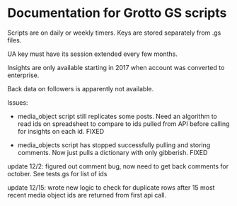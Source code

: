 # Documentation for Grotto GS scripts

Scripts are on daily or weekly timers. Keys are stored separately from .gs files.

UA key must have its session extended every few months.

Insights are only available starting in 2017 when account was converted to enterprise.

Back data on followers is apparently not available.

Issues:

- media_object script still replicates some posts. Need an algorithm to read ids on spreadsheet to compare to ids pulled from API before calling for insights on each id. FIXED

- media_objects script has stopped successfully pulling and storing comments.  Now just pulls a dictionary with only gibberish. FIXED

update 12/2: figured out comment bug, now need to get back comments for october. See tests.gs for list of ids

update 12/15: wrote new logic to check for duplicate rows after 15 most recent media object ids are returned from first api call.